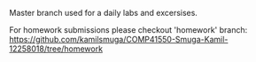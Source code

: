 Master branch used for a daily labs and excersises.

For homework submissions please checkout 'homework' branch: https://github.com/kamilsmuga/COMP41550-Smuga-Kamil-12258018/tree/homework
